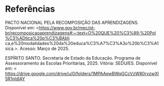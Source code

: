 # Referências

PACTO NACIONAL PELA RECOMPOSIÇÃO DAS APRENDIZAGENS. Disponível em: &lt;https://www.gov.br/mec/pt-br/recomposicaoaprendizagens#:~:text=O%20QUE%20%C3%89:%20Pol%C3%ADtica%20p%C3%BAbli ca,e%20modalidades%20da%20educa%C3%A7%C3%A3o%20b%C3%A1sica.&gt;. Acesso: Março de 2025.

ESPÍRITO SANTO. Secretaria de Estado da Educação. Programa de Assessoramento às Escolas Prioritárias, 2025. Vitória: SEDU/ES. Disponível em: &lt; https://drive.google.com/drive/u/0/folders/1MPAAewBWqGCcVzW80rvzwXl5R1nldlAY